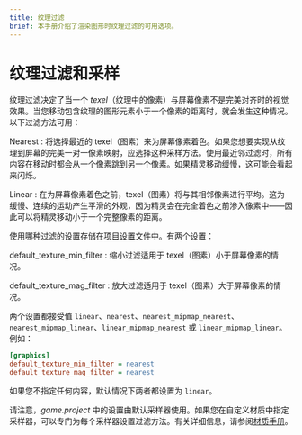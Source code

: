 ```yaml
---
title: 纹理过滤
brief: 本手册介绍了渲染图形时纹理过滤的可用选项。
---
```


# 纹理过滤和采样

纹理过滤决定了当一个 _texel_（纹理中的像素）与屏幕像素不是完美对齐时的视觉效果。当您移动包含纹理的图形元素小于一个像素的距离时，就会发生这种情况。以下过滤方法可用：

Nearest
: 将选择最近的 texel（图素）来为屏幕像素着色。如果您想要实现从纹理到屏幕的完美一对一像素映射，应选择这种采样方法。使用最近邻过滤时，所有内容在移动时都会从一个像素跳到另一个像素。如果精灵移动缓慢，这可能会看起来闪烁。

Linear
: 在为屏幕像素着色之前，texel（图素）将与其相邻像素进行平均。这为缓慢、连续的运动产生平滑的外观，因为精灵会在完全着色之前渗入像素中——因此可以将精灵移动小于一个完整像素的距离。

使用哪种过滤的设置存储在[项目设置](/manuals/project-settings/#graphics)文件中。有两个设置：

default_texture_min_filter
: 缩小过滤适用于 texel（图素）小于屏幕像素的情况。

default_texture_mag_filter
: 放大过滤适用于 texel（图素）大于屏幕像素的情况。

两个设置都接受值 `linear`、`nearest`、`nearest_mipmap_nearest`、`nearest_mipmap_linear`、`linear_mipmap_nearest` 或 `linear_mipmap_linear`。例如：

```ini
[graphics]
default_texture_min_filter = nearest
default_texture_mag_filter = nearest
```

如果您不指定任何内容，默认情况下两者都设置为 `linear`。

请注意，*game.project* 中的设置由默认采样器使用。如果您在自定义材质中指定采样器，可以专门为每个采样器设置过滤方法。有关详细信息，请参阅[材质手册](/manuals/material/)。
